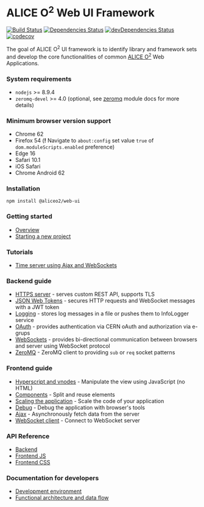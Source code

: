 # ALICE O<sup>2</sup> Web UI Framework

[![Build Status](https://travis-ci.org/AliceO2Group/WebUi.svg?branch=master)](https://travis-ci.org/AliceO2Group/WebUi)
[![Dependencies Status](https://david-dm.org/AliceO2Group/WebUi/status.svg?path=Framework)](https://david-dm.org/AliceO2Group/WebUi?path=Framework)
[![devDependencies Status](https://david-dm.org/AliceO2Group/WebUi/dev-status.svg?path=Framework)](https://david-dm.org/AliceO2Group/WebUi?path=Framework&type=dev)
[![codecov](https://codecov.io/gh/AliceO2Group/WebUi/branch/master/graph/badge.svg)](https://codecov.io/gh/AliceO2Group/WebUi)

The goal of ALICE O<sup>2</sup> UI framework is to identify library and framework sets and develop the core functionalities of common [ALICE O<sup>2</sup>](https://alice-o2.web.cern.ch) Web Applications.

### System requirements
* `nodejs` >= 8.9.4
* `zeromq-devel` >= 4.0 (optional, see [zeromq](docs/ZMQ.md) module docs for more details)

### Minimum browser version support
- Chrome 62
- Firefox 54 (**!** Navigate to `about:config` set value `true` of `dom.moduleScripts.enabled` preference)
- Edge 16
- Safari 10.1
- iOS Safari
- Chrome Android 62

### Installation
```
npm install @aliceo2/web-ui
```

### Getting started
- [Overview](docs/guide/overview.md)
- [Starting a new project](docs/skeleton/README.md)

### Tutorials
* [Time server using Ajax and WebSockets](./docs/tutorial/time-server.md)

### Backend guide
* [HTTPS server](./docs/guide/http-server.md) - serves custom REST API, supports TLS
* [JSON Web Tokens](./docs/guide/json-tokens.md) - secures HTTP requests and WebSocket messages with a JWT token
* [Logging](./docs/guide/logging.md) - stores log messages in a file or pushes them to InfoLogger service
* [OAuth](./docs/guide/oauth.md) - provides authentication via CERN oAuth and authorization via e-grups
* [WebSockets](./docs/guide/websockets.md) - provides bi-directional communication between browsers and server using WebSocket protocol
* [ZeroMQ](./docs/guide/zeromq.md) - ZeroMQ client to providing `sub` or `req` socket patterns

### Frontend guide
- [Hyperscript and vnodes](./docs/guide/hyperscript-vnode.md) - Manipulate the view using JavaScript (no HTML)
- [Components](./docs/guide/components.md) - Split and reuse elements
- [Scaling the application](./docs/guide/scale-app.md) - Scale the code of your application
- [Debug](./docs/guide/debug.md) - Debug the application with browser's tools
- [Ajax](./docs/guide/async-calls.md) - Asynchronously fetch data from the server
- [WebSocket client](./docs/guide/websocket-client.md) - Connect to WebSocket server

### API Reference
* [Backend](docs/reference/backend.md)
* [Frontend JS](docs/reference/frontend-js.md)
* [Frontend CSS](https://aliceo2group.github.io/WebUi/Framework/docs/reference/frontend-css.html)

### Documentation for developers
* [Development environment](docs/DEV.md)
* [Functional architecture and data flow](docs/ARCH.md)
